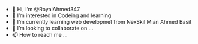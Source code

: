 - 👋 Hi, I’m @RoyalAhmed347
- 👀 I’m interested in Codeing and learning
- 🌱 I’m currently learning web developmet from NexSkil Mian Ahmed Basit
- 💞️ I’m looking to collaborate on ...
- 📫 How to reach me ...

<!---
RoyalAhmed347/RoyalAhmed347 is a ✨ special ✨ repository because its `README.md` (this file) appears on your GitHub profile.
You can click the Preview link to take a look at your changes.
--->
